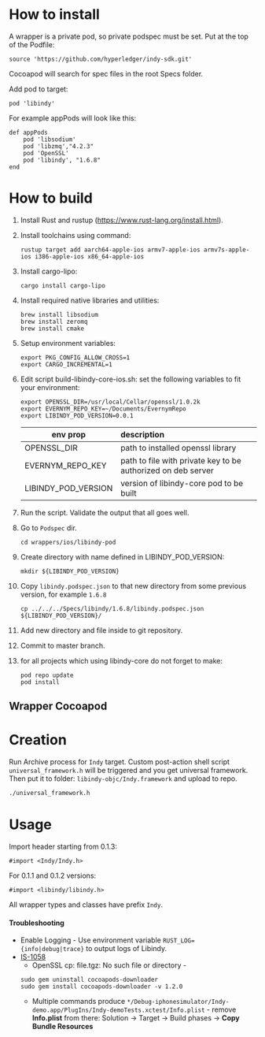 # How to install
A wrapper is a private pod, so private podspec must be set. Put at the top of the Podfile: 
    
    source 'https://github.com/hyperledger/indy-sdk.git'
    
Cocoapod will search for spec files in the root Specs folder.

Add pod to target:
    
    pod 'libindy'

For example  appPods will look like this:
```
def appPods
    pod 'libsodium'
    pod 'libzmq',"4.2.3"
    pod 'OpenSSL'
    pod 'libindy', "1.6.8"
end
```        

# How to build

1. Install Rust and rustup (https://www.rust-lang.org/install.html).
1. Install toolchains using command:

   ```
   rustup target add aarch64-apple-ios armv7-apple-ios armv7s-apple-ios i386-apple-ios x86_64-apple-ios
   ```
1. Install cargo-lipo:
   
   ```
   cargo install cargo-lipo
   ```
1. Install required native libraries and utilities:
   
   ```
   brew install libsodium
   brew install zeromq
   brew install cmake
   ```
1. Setup environment variables:
   
   ```
   export PKG_CONFIG_ALLOW_CROSS=1
   export CARGO_INCREMENTAL=1
   ```
1. Edit script build-libindy-core-ios.sh: set the following variables to fit your environment:
   
   ```
   export OPENSSL_DIR=/usr/local/Cellar/openssl/1.0.2k
   export EVERNYM_REPO_KEY=~/Documents/EvernymRepo
   export LIBINDY_POD_VERSION=0.0.1
   ```
    | env prop              | description  
    | --------------------- |:-------------
    | OPENSSL_DIR           | path to installed openssl library
    | EVERNYM_REPO_KEY      | path to file with private key to be authorized on deb server
    | LIBINDY_POD_VERSION   | version of libindy-core pod to be built

1. Run the script. Validate the output that all goes well.
1. Go to `Podspec` dir.
    ```
    cd wrappers/ios/libindy-pod
    ```
1. Create directory with name defined in LIBINDY_POD_VERSION:
   
   ```
   mkdir ${LIBINDY_POD_VERSION}
   ```
1. Copy `libindy.podspec.json` to that new directory from some previous version, for example `1.6.8`
    ```
    cp ../../../Specs/libindy/1.6.8/libindy.podspec.json ${LIBINDY_POD_VERSION}/
    ```
1. Add new directory and file inside to git repository.
1. Commit to master branch.
1. for all projects which using libindy-core do not forget to make:

   ```
   pod repo update
   pod install
   ```
   
   
## Wrapper Cocoapod

# Creation 
Run Archive process for `Indy` target. Custom post-action shell script `universal_framework.h` will be triggered and you get universal framework. Then put it to folder: `libindy-objc/Indy.framework` and upload to repo.

```sh
./universal_framework.h
```

# Usage

Import header starting from 0.1.3:

```
#import <Indy/Indy.h> 
```
For 0.1.1 and 0.1.2 versions:

```
#import <libindy/libindy.h>
```

All wrapper types and classes have prefix `Indy`.

#### Troubleshooting
* Enable Logging - Use environment variable `RUST_LOG={info|debug|trace}` to output logs of Libindy.
* [IS-1058](https://jira.hyperledger.org/browse/IS-1058) 
    * OpenSSL cp: file.tgz: No such file or directory - 
    ```
    sudo gem uninstall cocoapods-downloader
    sudo gem install cocoapods-downloader -v 1.2.0
    ```
    * Multiple commands produce `*/Debug-iphonesimulator/Indy-demo.app/PlugIns/Indy-demoTests.xctest/Info.plist` - remove **Info.plist** from there: Solution -> Target -> Build phases -> **Copy Bundle Resources** 